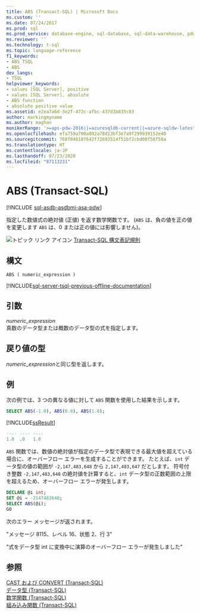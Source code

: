 ```yaml
---
title: ABS (Transact-SQL) | Microsoft Docs
ms.custom: ''
ms.date: 07/24/2017
ms.prod: sql
ms.prod_service: database-engine, sql-database, sql-data-warehouse, pdw
ms.reviewer: ''
ms.technology: t-sql
ms.topic: language-reference
f1_keywords:
- ABS_TSQL
- ABS
dev_langs:
- TSQL
helpviewer_keywords:
- values [SQL Server], positive
- values [SQL Server], absolute
- ABS function
- absolute positive value
ms.assetid: e2ea7a6d-3e2f-472c-afbc-437d3b835c03
author: markingmyname
ms.author: maghan
monikerRange: '>=aps-pdw-2016||=azuresqldb-current||=azure-sqldw-latest||>=sql-server-2016||=sqlallproducts-allversions||>=sql-server-linux-2017||=azuresqldb-mi-current'
ms.openlocfilehash: efa759a700a092a78d13bf3e7a9f299939152e40
ms.sourcegitcommit: 768f046107642f72693514f51bf2cbd00f58f58a
ms.translationtype: HT
ms.contentlocale: ja-JP
ms.lasthandoff: 07/23/2020
ms.locfileid: "87113231"
---
```

# <a name="abs-transact-sql"></a>ABS (Transact-SQL)
[!INCLUDE [sql-asdb-asdbmi-asa-pdw](../../includes/applies-to-version/sql-asdb-asdbmi-asa-pdw.md)]

指定した数値式の絶対値 (正値) を返す数学関数です。 (`ABS` は、負の値を正の値を変更します `ABS` は、0 または正の値には影響しません)。
  
![トピック リンク アイコン](../../database-engine/configure-windows/media/topic-link.gif "トピック リンク アイコン") [Transact-SQL 構文表記規則](../../t-sql/language-elements/transact-sql-syntax-conventions-transact-sql.md)
  
## <a name="syntax"></a>構文  
  
```syntaxsql
ABS ( numeric_expression )  
```  
  
[!INCLUDE[sql-server-tsql-previous-offline-documentation](../../includes/sql-server-tsql-previous-offline-documentation.md)]

## <a name="arguments"></a>引数
*numeric_expression*  
真数のデータ型または概数のデータ型の式を指定します。
  
## <a name="return-types"></a>戻り値の型  
*numeric_expression*と同じ型を返します。
  
## <a name="examples"></a>例  
次の例では、3 つの異なる値に対して `ABS` 関数を使用した結果を示します。
  
```sql
SELECT ABS(-1.0), ABS(0.0), ABS(1.0);  
```  
  
[!INCLUDE[ssResult](../../includes/ssresult-md.md)]
  
```sql
---- ---- ----  
1.0  .0   1.0  
```  
  
`ABS` 関数では、数値の絶対値が指定のデータ型で表現できる最大値を超えている場合に、オーバーフロー エラーを生成することができます。 たとえば、`int` データ型の値の範囲が `-2,147,483,648` から `2,147,483,647` だとします。 符号付き整数 `-2,147,483,648` の絶対値を計算すると、`int` データ型の正数範囲の上限を超えるため、オーバーフロー エラーが発生します。
  
```sql
DECLARE @i int;  
SET @i = -2147483648;  
SELECT ABS(@i);  
GO  
```  
  
次のエラー メッセージが返されます。
  
"メッセージ 8115、レベル 16、状態 2、行 3"
  
"式をデータ型 int に変換中に演算のオーバーフロー エラーが発生しました"

  
## <a name="see-also"></a>参照
[CAST および CONVERT &#40;Transact-SQL&#41;](../../t-sql/functions/cast-and-convert-transact-sql.md)  
[データ型 &#40;Transact-SQL&#41;](../../t-sql/data-types/data-types-transact-sql.md)  
[数学関数 &#40;Transact-SQL&#41;](../../t-sql/functions/mathematical-functions-transact-sql.md)  
[組み込み関数 &#40;Transact-SQL&#41;](../../t-sql/functions/functions.md)
  
  

